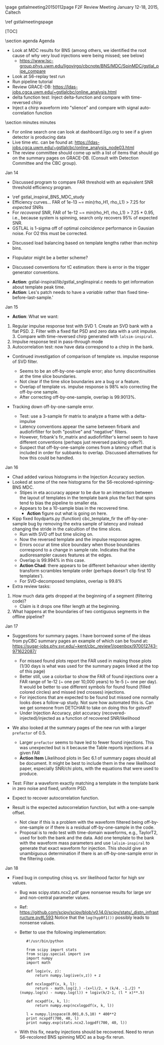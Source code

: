 \page gstlalmeeting20150112page F2F Review Meeting January 12-18, 2015, Caltech

\ref gstlalmeetingspage

[TOC]

\section agenda Agenda

  - Look at MDC results for BNS (among others, we identified the root cause of why very loud injections were being missed; see below)
    - https://www.lsc-group.phys.uwm.edu/ligovirgo/cbcnote/BNS/MDC/SpinMDC/gstlal_pipe_compare
  - Look at S6-replay test run
  - Run pipeline tutorial
  - Review GRACE-DB: https://ldas-jobs.cgca.uwm.edu/~gstlalcbc/online_analysis.html
  - delta function test: Inject delta-function and compare with time-reversed chirp
  - Inject a chirp waveform into "slience" and compare with signal auto-correlation function

<!---
The following images show the delta function test:

@image html gstlal_impulse_response_01.png "Response of gstlal using TaylorF2 to an impulse injected at t=128 s compared to time-reversed TaylorF2: Plot shows high frequency end of the waveform"
@image html gstlal_impulse_response_02.png "Same as above but 0.25 seconds later; the discontinuity occurs as a result of combining different time slices"
@image html gstlal_impulse_response_03.png "Zoomed out version of the same"
@image html gstlal_impulse_response_04.png "Same as above but a second later when another feature is seen: discontinuity could be due to a different sampling rate as well"
@image html gstlal_impulse_response_05.png "Figure shows how the response changes as one moves from one time-slice to the next"
@image html gstlal_impulse_response_06.png "Zoomed out version of the previous figure to show transition from one time-slice to the next"
@image html gstlal_impulse_response_07.png "Within a given time-slice there is very good agreement between svd bank response and the expected response"
@image html gstlal_impulse_response_08.png "Another time-slice and a new SVD"
@image html gstlal_impulse_response_09.png "Behaviour towards the end of the waveform"

The image below shows the injection of a TaylorF2 into "silence":

@image html gstlal_impulse_response_10.png "Comparison of SVD output with the auto-correlation function"

\section action Action Items

  - Compute the actual expected SNR (instead of from average PSD) and plot the SNR histograms again
  - We should compare the on-line and off-line results and understand the similarities and differences
  - Figure out why multiple low-SNR events get the same likelihood (these constitute about a quarter of all events)
  - Review of Summary pages at:
    <https://ldas-jobs.cgca.uwm.edu/~gstlalcbc/MDC/BNS/Summer2014/recolored/nonspin/966384015-971384015-pipe-compare-CAT2/ALL_LLOID_COMBINED_openbox.html?ALL_LLOID_COMBINED_openbox_summary.html>
    - Make zoomed versions for accuracy plots
    - Make Histogram of accuracies
    - Make accuracy plots as a function of FAR 
    - Plot accuracy as a function of SNR
    - Injections are found with `pi` time-shift; probably coming from one time-slide (check and fix)
    - What is the reason for close-by missed injections in missed-found plot (as a function of Mchirp)?
    - Perpahs the prefactors_range (0.0, 0.10) might be too narrow 
    - Figure out the reason for the dip in the foreground plot (in SNR-Chisq section)
    - Make efficiency plots (efficiency as a function of distance, effective distance and chirp distance)
    - Compute the Range as a function of network for an IDEAL pipeline (T1200458, Figure 2 would be a good example)
    - Update the online instructions including Makefile

  - Review of GRACE-DB:
    - Check live times.
    - It would be useful to have a Table of CPU usage rather than for individual nodes.
    - Currently, on-line analysis requests a headroom of 20% CPU. Can this be defended? Explore running some `nice` jobs in the background and see if this affects performace 
    - The particular event we saw had a 17 minute latency for producing sky-map: https://gracedb.ligo.org/events/view/T124866
-->

\section minutes minutes

  - For online search one can look at dashboard.ligo.org to see if a given detector is producing data
  - Live time etc. can be found at: https://ldas-jobs.cgca.uwm.edu/~gstlalcbc/online_analysis_node03.html
  - The review committee should come up with a list of items that should go on the summary pages on GRACE-DB. (Consult with Detection Committee and the CBC group).

Jan 14

  - Discussed program to compare FAR threshold with an equivalent SNR threshold efficiency program.
   * \ref gstlal_inspiral_BNS_MDC_study
   * Efficiency curves... FAR of 1e-13 ~= min(rho_H1, rho_L1) > 7.25 for *expected* SNRs
   * For *recovered* SNR, FAR of 1e-12 ~= min(rho_H1, rho_L1) > 7.25 * 0.95, i.e., because system
    is spinning, search only recovers 95% of expected SNR.
   * GSTLAL is 1-sigma off of optimal *coincidence* performance in Gausian noise.
     For O2 this must be corrected.

  - Discussed load balancing based on template lengths rather than mchirp bins.
   * Flopulator might be a better scheme?

  - Discussed conventions for tC estimation: there is error in the trigger generator conventions.
   * **Action**: gstlal-inspiral/lib/gstlal_snglinspiral.c needs to get information about template peak time.
   * **Action**: Les's patch needs to have a *variable* rather than fixed time-before-last-sample.'


<!---
  - Impulse response test:
   1. Python program:
      `dt = 1.0 / 4096.0`  
      `for i in xrange(4096*256):`  
      `    if i == 4096*128:`  
      `        v = 1.0`  
      `    else:`  
      `        v = 0.0`  
      `    print '%.09f\t%g' % (i*dt, v)`
   2. Convert to frame file with `lalfr-fmt`
   3. Change file name with 
      `gst-launch filesrc location=foo.gwf blocksize=8395941 ! framecpp_channeldemux .C01 ! .H1:C01 framecpp_channelmux frames-per-file=256 ! filesink location=bar.gwf`
   4. Run this through `gstlal_inspiral`
-->

Jan 15

  - **Action**: What we want:
   1. Regular impulse response test with SVD
     1. Create an SVD bank with a flat PSD.
     2. Filter with a fixed flat PSD and zero data with a unit impulse.
     3. Compare with time-reversed chirp generated with `lalsim-inspiral`.
   2. Impulse response test in pass-through mode
   3. Autocorrelation test: now have data correspond to a chirp in the bank.

  - Continued investigation of comparison of template vs. impulse response of SVD filter.
    - Seems to be an off-by-one-sample error; also funny discontinuities at the time slice boundaries.
    - Not clear if the time slice boundaries are a bug or a feature.
    - Overlap of template vs. impulse response is 98% w/o correcting the off-by-one sample.
    - After correcting off-by-one-sample, overlap is 99.9013%.

  - Tracking down off-by-one-sample error.
    - Test: use a 3-sample fir matrix to analyze a frame with a delta-impulse
    - Latency conventions appear the same between firbank and audiofirfilter
     for both "positive" and "negative" filters.
    - However, firbank's fir_matrix and audiofirfilter's kernel seem to have
     different conventions (perhaps just reversed packing order?).
    - Suspect that off-by-one-sample comes from a latency offset that is included
     in order for subbanks to overlap.  Discussed alternatives for how this could
     be handled.

Jan 16

  - Chad added various histograms in the Injection Accuracy section.
  - Looked at some of the new histograms for the S6-recolored-spinning-BNS MDC.
    - Stipes in eta accuracy appear to be due to an interaction between the layout of
     templates in the template bank plus the fact that spins tend to bias the pipeline
     to smaller eta.
    - Appears to be a 10-sample bias in the recovered time.
      - **Action** figure out what is going on here.
  - Kipp fixed lloydparts.py (function) cbc_template_fir the off-by-one-sample bug by removing the 
   extra sample of latency and instead changing the stride in the calcultion of the time slices.
    - Run with SVD off but time slicing on.
    - Now the reversed template and the impulse response agree.
    - Errors occur at time slice boundary when those boundaries correspond to
     a change in sample rate.  Indicates that the audioresampler causes features
     at the edges.
    - Overlap is 99.994% in this case.
    - **Action Chad**: there appears to be different behaviour when identity transform
     scrambles template order (perhaps doesn't clip first 10 templates').
    - For SVD-decomposed templates, overlap is 99.8%
  - Extra review tasks:
   1. How much data gets dropped at the beginning of a segment (filtering code)?
      - Claim is it drops one filter length at the beginning.
   2. What happens at the boundaries of two contiguous segments in the offline pipeline?

Jan 17
  - Suggestions for summary pages. I have borrowed some of the ideas from pyCBC summary pages an example of which can be found at: https://sugar-jobs.phy.syr.edu/~kent/cbc_review1/openbox/970012743-971622087/
    - For missed found plots report the FAR used in making those plots (1/30 days is what was used for the summary pages linked at the top of this page)
    - Better still, use a colorbar to show the FAR of found injections over a FAR range of 1e-12 (~ one per 10,000 years) to 1e-5 (~ one per day). It would be better to use different symbols for found found (filled colored circles) and missed (red crosses) injections.
    - For injections that are expected to be found but missed one normally looks does a follow-up study. Not sure how automated this is. Can we get someone from DETCHAR to take on doing this for gstsvd?
    - Under Injection Accuracy, plot accuracy (recovered-injected)/injected as a function of recovered SNR/likelihood


  - We also looked at the summary pages of the new run with a larger `prefactor` of 0.5.
    - Larger `prefactor` seems to have led to fewer found injections. This was unexpected but is it because the Table reports injections at a given FAR
    - **Action Item** Likelihood plots in Sec 6.1 of summary pages should all be document. It might be best to include them in the new likelihood paper, especially SNR/chi plots, with the equations that were used to produce.

  - Test: Filter a waveform exactly matching a template in the template bank in zero noise
   and fixed, uniform PSD.
   - Expect to recover autocorrelation function.
   - Result is the expected autocorrelation function, but with a one-sample offset.
     - Not clear if this is a problem with the waveform filtered being off-by-one-sample or if there
       is a residual off-by-one-sample in the code.
     - Proposal is to redo test with time-domain waveforms, e.g., TaylorT2, used for both
       the bank and the data.  Add one template to the bank with the waveform mass parameters
       and use `lalsim-inspiral` to generate that exact waveform for injection.  This should
       give an unambiguous determination if there is an off-by-one-sample error in the filtering code.

Jan 18

 - Fixed bug in computing chisq vs. snr likelihood factor for high snr values.
   - Bug was scipy.stats.ncx2.pdf gave nonsense results for large snr and non-central parameter values.
   - Ref: https://github.com/scipy/scipy/blob/v0.14.0/scipy/stats/_distn_infrastructure.py#L593
     Notice that the `log(hyp0f1())` possibly leads to nonsense values.
   - Better to use the following implementation:  

			#!/usr/bin/python
				
			from scipy import stats
			from scipy.special import ive
			import numpy
			import math
			
			def logiv(v, z):
				return numpy.log(ive(v,z)) + z
			
			def ncxlogpdf(x, k, l):
				return - math.log(2.) -(x+l)/2. + (k/4. -1./2) * (numpy.log(x) - numpy.log(l)) + logiv(k/2-1, (l * x)**.5)
			
			def ncxpdf(x, k, l):
				return numpy.exp(ncxlogpdf(x, k, l))
			
			l = numpy.linspace(0.001,0.5,10) * 400**2
			print ncxpdf(700, 40, l)
			print numpy.exp(stats.ncx2.logpdf(700, 40, l))  

   - With this fix, nearby injections should be recovered.  Need to rerun S6-recolored BNS spinning MDC as a bug-fix rerun.
